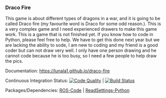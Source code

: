 ### Draco Fire

This game is about different types of dragons in a war, and it is going to be called Draco fire (my favourite word is Draco for some odd reason.). This is a very complex game and I need experienced drawers to make this game work. This is a game that is not finished yet. If you know how to code in Python, please feel free to help. We have to get this done next year but we are lacking the ability to sode, I am new to coding and my friend is a good coder but can not draw very well. I only have one person drawing and he cannot code because he is too busy, so I need a few people to help draw the pics.

Documentation:
<https://lunala1.github.io/draco-fire>

Continuous Integration Status:
[![Code Quality](https://www.codefactor.io/repository/github/lunala1/draco-fire/badge)](https://www.codefactor.io/repository/github/lunala1/mprb) | [![Build Status](https://travis-ci.org/lunala1/draco-fire.svg?branch=master)](https://travis-ci.org/lunala1/draco-fire)

Packages/Dependencies:
[ROS-Code](https://www.ros-code.ga/) | [ReadSettings-Python](https://www.richie-bendall.ml/readsettings-python/)

